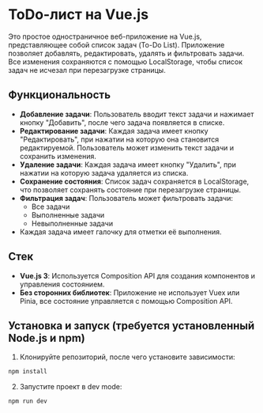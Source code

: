 # ToDo-лист на Vue.js

Это простое одностраничное веб-приложение на Vue.js, представляющее собой список задач (To-Do List). Приложение позволяет добавлять, редактировать, удалять и фильтровать задачи. Все изменения сохраняются с помощью LocalStorage, чтобы список задач не исчезал при перезагрузке страницы.

## Функциональность

- **Добавление задачи**: Пользователь вводит текст задачи и нажимает кнопку "Добавить", после чего задача появляется в списке.
- **Редактирование задачи**: Каждая задача имеет кнопку "Редактировать", при нажатии на которую она становится редактируемой. Пользователь может изменить текст задачи и сохранить изменения.
- **Удаление задачи**: Каждая задача имеет кнопку "Удалить", при нажатии на которую задача удаляется из списка.
- **Сохранение состояния**: Список задач сохраняется в LocalStorage, что позволяет сохранять состояние при перезагрузке страницы.
- **Фильтрация задач**: Пользователь может фильтровать задачи:
    - Все задачи
    - Выполненные задачи
    - Невыполненные задачи
- Каждая задача имеет галочку для отметки её выполнения.

## Стек

- **Vue.js 3**: Используется Composition API для создания компонентов и управления состоянием.
- **Без сторонних библиотек**: Приложение не использует Vuex или Pinia, все состояние управляется с помощью Composition API.


## Установка и запуск (требуется установленный Node.js и npm)

1. Клонируйте репозиторий, после чего установите зависимости:

```sh
npm install
```

2. Запустите проект в dev mode:

```sh
npm run dev
```
